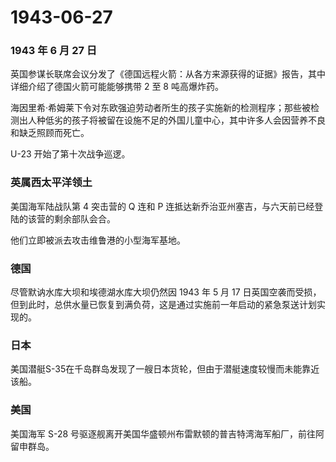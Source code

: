 # 1943-06-27

### 1943 年 6 月 27 日

英国参谋长联席会议分发了《德国远程火箭：从各方来源获得的证据》报告，其中详细介绍了德国火箭可能能够携带
2 至 8 吨高爆炸药。

海因里希·希姆莱下令对东欧强迫劳动者所生的孩子实施新的检测程序；那些被检测出人种低劣的孩子将被留在设施不足的外国儿童中心，其中许多人会因营养不良和缺乏照顾而死亡。

U-23 开始了第十次战争巡逻。

### 英属西太平洋领土

美国海军陆战队第 4 突击营的 Q 连和 P
连抵达新乔治亚州塞吉，与六天前已经登陆的该营的剩余部队会合。

他们立即被派去攻击维鲁港的小型海军基地。

### 德国

尽管默讷水库大坝和埃德湖水库大坝仍然因 1943 年 5 月 17
日英国空袭而受损，但到此时，总供水量已恢复到满负荷，这是通过实施前一年启动的紧急泵送计划实现的。

### 日本

美国潜艇S-35在千岛群岛发现了一艘日本货轮，但由于潜艇速度较慢而未能靠近该船。

### 美国

美国海军 S-28
号驱逐舰离开美国华盛顿州布雷默顿的普吉特湾海军船厂，前往阿留申群岛。